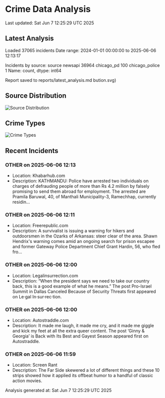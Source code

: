 # Crime Data Analysis
Last updated: Sat Jun  7 12:25:29 UTC 2025

## Latest Analysis

Loaded 37065 incidents
Date range: 2024-01-01 00:00:00 to 2025-06-06 12:13:17

Incidents by source:
source
newsapi           36964
chicago_pd          100
chicago_police        1
Name: count, dtype: int64

Report saved to reports/latest_analysis.md
bution.svg)

## Source Distribution
![Source Distribution](images/source_distribution.svg)

## Crime Types
![Crime Types](images/crime_types.svg)

## Recent Incidents

### OTHER on 2025-06-06 12:13
- Location: Khabarhub.com
- Description: KATHMANDU: Police have arrested two individuals on charges of defrauding people of more than Rs 4.2 million by falsely promising to send them abroad for employment. The arrested are Pramila Baruwal, 40, of Manthali Municipality-3, Ramechhap, currently residin…


### OTHER on 2025-06-06 12:11
- Location: Freerepublic.com
- Description: A survivalist is issuing a warning for hikers and outdoorsmen in the Ozarks of Arkansas: steer clear of the area. Shawn Hendrix's warning comes amid an ongoing search for prison escapee and former Gateway Police Department Chief Grant Hardin, 56, who fled fro…


### OTHER on 2025-06-06 12:00
- Location: Legalinsurrection.com
- Description: “When the president says we need to take our country back, this is a good example of what he means.”
The post Pro-Israel Summit in Dallas Canceled Because of Security Threats first appeared on Le·gal In·sur·rec·tion.


### OTHER on 2025-06-06 12:00
- Location: Autostraddle.com
- Description: It made me laugh, it made me cry, and it made me giggle and kick my feet at all the extra queer content.
The post ‘Ginny & Georgia’ is Back with Its Best and Gayest Season appeared first on Autostraddle.


### OTHER on 2025-06-06 11:59
- Location: Screen Rant
- Description: The Far Side skewered a lot of different things and these 10 strips showed how it applied its offbeat humor to a handful of classic action movies.

Analysis generated at: Sat Jun  7 12:25:29 UTC 2025
